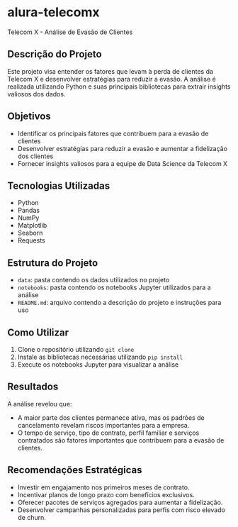 # alura-telecomx
Telecom X - Análise de Evasão de Clientes

## Descrição do Projeto
Este projeto visa entender os fatores que levam à perda de clientes da Telecom X e desenvolver estratégias para reduzir a evasão. A análise é realizada utilizando Python e suas principais bibliotecas para extrair insights valiosos dos dados.

## Objetivos
* Identificar os principais fatores que contribuem para a evasão de clientes
* Desenvolver estratégias para reduzir a evasão e aumentar a fidelização dos clientes
* Fornecer insights valiosos para a equipe de Data Science da Telecom X

## Tecnologias Utilizadas
* Python
* Pandas
* NumPy
* Matplotlib
* Seaborn
* Requests

## Estrutura do Projeto
* `data`: pasta contendo os dados utilizados no projeto
* `notebooks`: pasta contendo os notebooks Jupyter utilizados para a análise
* `README.md`: arquivo contendo a descrição do projeto e instruções para uso

## Como Utilizar
1. Clone o repositório utilizando `git clone`
2. Instale as bibliotecas necessárias utilizando `pip install`
3. Execute os notebooks Jupyter para visualizar a análise

## Resultados
A análise revelou que:
* A maior parte dos clientes permanece ativa, mas os padrões de cancelamento revelam riscos importantes para a empresa.
* O tempo de serviço, tipo de contrato, perfil familiar e serviços contratados são fatores importantes que contribuem para a evasão de clientes.

## Recomendações Estratégicas
* Investir em engajamento nos primeiros meses de contrato.
* Incentivar planos de longo prazo com benefícios exclusivos.
* Oferecer pacotes de serviços agregados para aumentar a fidelização.
* Desenvolver campanhas personalizadas para perfis com risco elevado de churn.

